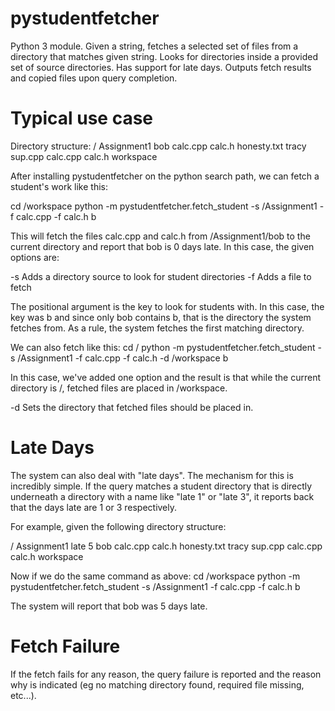 pystudentfetcher
================

Python 3 module. Given a string, fetches a selected set of files from a directory that matches given string. Looks for directories inside a provided set of source directories. Has support for late days. Outputs fetch results and copied files upon query completion.

Typical use case
================

Directory structure:
/
	Assignment1
		bob
			calc.cpp
			calc.h
			honesty.txt
		tracy
			sup.cpp
			calc.cpp
			calc.h
	workspace

After installing pystudentfetcher on the python search path, we can fetch a student's work like this:

cd /workspace
python -m pystudentfetcher.fetch_student -s /Assignment1 -f calc.cpp -f calc.h b

This will fetch the files calc.cpp and calc.h from /Assignment1/bob to the current directory and report that bob is 0 days late. In this case, the given options are:

-s	Adds a directory source to look for student directories
-f	Adds a file to fetch

The positional argument is the key to look for students with. In this case, the key was b and since only bob contains b, that is the directory the system fetches from. As a rule, the system fetches the first matching directory.

We can also fetch like this:
cd /
python -m pystudentfetcher.fetch_student -s /Assignment1 -f calc.cpp -f calc.h -d /workspace b

In this case, we've added one option and the result is that while the current directory is /, fetched files are placed in /workspace.

-d	Sets the directory that fetched files should be placed in.

Late Days
=========

The system can also deal with "late days". The mechanism for this is incredibly simple. If the query matches a student directory that is directly underneath a directory with a name like "late 1" or "late 3", it reports back that the days late are 1 or 3 respectively.

For example, given the following directory structure:

/
	Assignment1
		late 5
			bob
				calc.cpp
				calc.h
				honesty.txt
		tracy
			sup.cpp
			calc.cpp
			calc.h
	workspace

Now if we do the same command as above:
cd /workspace
python -m pystudentfetcher.fetch_student -s /Assignment1 -f calc.cpp -f calc.h b

The system will report that bob was 5 days late.

Fetch Failure
=============

If the fetch fails for any reason, the query failure is reported and the reason why is indicated (eg no matching directory found, required file missing, etc...).


